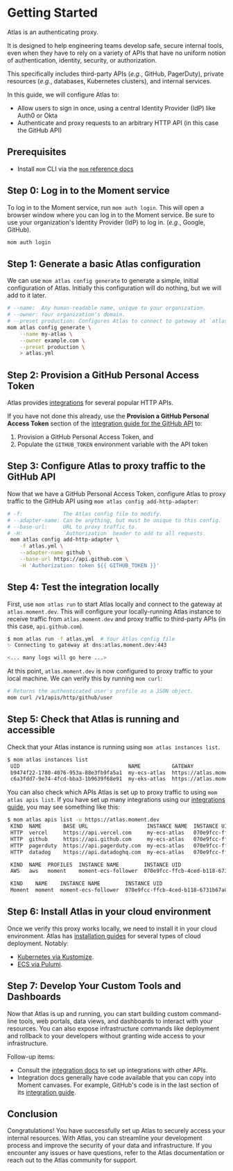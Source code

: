 # Getting Started

Atlas is an authenticating proxy.

It is designed to help engineering teams develop safe, secure internal tools, even when they have to rely on a variety of APIs that have no uniform notion of authentication, identity, security, or authorization.

This specifically includes third-party APIs (_e.g._, GitHub, PagerDuty), private resources (_e.g._, databases, Kubernetes clusters), and internal services.

In this guide, we will configure Atlas to:

-   Allow users to sign in once, using a central Identity Provider (IdP) like Auth0 or Okta
-   Authenticate and proxy requests to an arbitrary HTTP API (in this case the GitHub API)

## Prerequisites

-   Install `mom` CLI via the [`mom` reference docs][mom-cli-reference]

## Step 0: Log in to the Moment service

To log in to the Moment service, run `mom auth login`.
This will open a browser window where you can log in to the Moment service.
Be sure to use your organization's Identity Provider (IdP) to log in. (_e.g._, Google, GitHub).

```sh
mom auth login
```

## Step 1: Generate a basic Atlas configuration

We can use `mom atlas config generate` to generate a simple, initial configuration of Atlas.
Initially this configuration will do nothing, but we will add to it later.

```sh
# --name:  Any human-readable name, unique to your organization.
# --owner: Your organization's domain.
# --preset production: Configures Atlas to connect to gateway at `atlas.moment.dev`.
mom atlas config generate \
    --name my-atlas \
    --owner example.com \
    --preset production \
    > atlas.yml
```

## Step 2: Provision a GitHub Personal Access Token

Atlas provides [integrations][integrations] for several popular HTTP APIs.

If you have not done this already, use the **Provision a GitHub Personal Access Token** section of the [integration guide for the GitHub API][mom-gh] to:

1. Provision a GitHub Personal Access Token, and
1. Populate the `GITHUB_TOKEN` environment variable with the API token

## Step 3: Configure Atlas to proxy traffic to the GitHub API

Now that we have a GitHub Personal Access Token, configure Atlas to proxy traffic to the GitHub API using `mom atlas config add-http-adapter`:

```sh
# -f:             The Atlas config file to modify.
# --adapter-name: Can be anything, but must be unique to this config.
# --base-url:     URL to proxy traffic to.
# -H:             `Authorization` header to add to all requests.
 mom atlas config add-http-adapter \
    -f atlas.yml \
    --adapter-name github \
    --base-url https://api.github.com \
    -H 'Authorization: token ${{ GITHUB_TOKEN }}'
```

## Step 4: Test the integration locally

First, use `mom atlas run` to start Atlas locally and connect to the gateway at `atlas.moment.dev`.
This will configure your locally-running Atlas instance to receive traffic from `atlas.moment.dev` and proxy traffic to third-party APIs (in this case, `api.github.com`).

```sh
$ mom atlas run -f atlas.yml  # Your Atlas config file
✨ Connecting to gateway at dns:atlas.moment.dev:443

<... many logs will go here ...>
```

At this point, `atlas.moment.dev` is now configured to proxy traffic to your local machine.
We can verify this by running `mom curl`:

```sh
# Returns the authenticated user's profile as a JSON object.
mom curl /v1/apis/http/github/user
```

## Step 5: Check that Atlas is running and accessible

Check that your Atlas instance is running using `mom atlas instances list`.

```sh
$ mom atlas instances list
 UID                                   NAME          GATEWAY                   OWNER        APIS  IDPS
 b9474f22-1780-4076-953a-88e3fb9fa5a1  my-ecs-atlas  https://atlas.moment.dev  example.com     7  Auth0
 c6a3fdd7-9e74-4fcd-bba3-1b9639f68e91  my-eks-atlas  https://atlas.moment.dev  example.com     7  Auth0
```

You can also check which APIs Atlas is set up to proxy traffic to using `mom atlas apis list`.
If you have set up many integrations using our [integrations guide][integrations], you may see something like this:

```sh
$ mom atlas apis list -u https://atlas.moment.dev
 KIND  NAME       BASE URL                   INSTANCE NAME  INSTANCE UID
 HTTP  vercel     https://api.vercel.com     my-ecs-atlas   070e9fcc-ffcb-4ced-b118-6731b67a0a4b
 HTTP  github     https://api.github.com     my-ecs-atlas   070e9fcc-ffcb-4ced-b118-6731b67a0a4b
 HTTP  pagerduty  https://api.pagerduty.com  my-ecs-atlas   070e9fcc-ffcb-4ced-b118-6731b67a0a4b
 HTTP  datadog    https://api.datadoghq.com  my-ecs-atlas   070e9fcc-ffcb-4ced-b118-6731b67a0a4b

 KIND  NAME  PROFILES  INSTANCE NAME        INSTANCE UID
 AWS   aws   moment    moment-ecs-follower  070e9fcc-ffcb-4ced-b118-6731b67a0a4b

 KIND    NAME    INSTANCE NAME        INSTANCE UID
 Moment  moment  moment-ecs-follower  070e9fcc-ffcb-4ced-b118-6731b67a0a4b
```

## Step 6: Install Atlas in your cloud environment

Once we verify this proxy works locally, we need to install it in your cloud environment.
Atlas has [installation guides][install-guides] for several types of cloud deployment.
Notably:

-   [Kubernetes via Kustomize][install-guides-kube-kustomize].
-   [ECS via Pulumi][install-guides-ecs-pulumi].

## Step 7: Develop Your Custom Tools and Dashboards

Now that Atlas is up and running, you can start building custom command-line tools, web portals, data views, and dashboards to interact with your resources. You can also expose infrastructure commands like deployment and rollback to your developers without granting wide access to your infrastructure.

Follow-up items:

-   Consult the [integration docs][integrations] to set up integrations with other APIs.
-   Integration docs generally have code available that you can copy into Moment canvases.
    For example, GitHub's code is in the last section of its [integration guide][mom-gh].

## Conclusion

Congratulations! You have successfully set up Atlas to securely access your internal resources. With Atlas, you can streamline your development process and improve the security of your data and infrastructure. If you encounter any issues or have questions, refer to the Atlas documentation or reach out to the Atlas community for support.

[mom-cli-reference]: /atlas-docs/Installations/mom-cli-reference.md
[mom-gh]: /atlas-docs/integrations/github.md
[integrations]: /atlas-docs/integrations/README.md
[install-guides]: /atlas-docs/Installations/
[install-guides-kube-kustomize]: /atlas-docs/Installations/kubernetes.md
[install-guides-ecs-pulumi]: /atlas-docs/Installations/ecs.md
